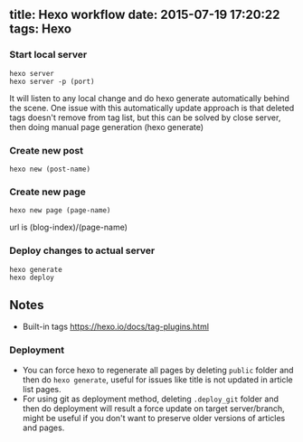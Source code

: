 title: Hexo workflow
date: 2015-07-19 17:20:22
tags: Hexo
---

### Start local server
```
hexo server
hexo server -p (port)
```
It will listen to any local change and do hexo generate automatically behind the scene.
One issue with this automatically update approach is that deleted tags doesn't remove from tag list, but this can be solved
by close server, then doing manual page generation (hexo generate)

### Create new post
```
hexo new (post-name)
```
### Create new page
```
hexo new page (page-name)
```
url is (blog-index)/(page-name)

### Deploy changes to actual server
```
hexo generate
hexo deploy
```

## Notes
- Built-in tags https://hexo.io/docs/tag-plugins.html

### Deployment
- You can force hexo to regenerate all pages by deleting `public` folder and then do `hexo generate`, useful for issues like title is not updated in article list pages.
- For using git as deployment method, deleting `.deploy_git` folder and then do deployment will result a force update on target server/branch, might be useful if you don't want to preserve older versions of articles and pages.
